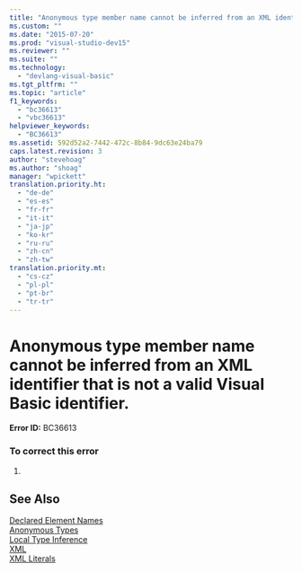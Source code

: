 ```yaml
---
title: "Anonymous type member name cannot be inferred from an XML identifier that is not a valid Visual Basic identifier. | Microsoft Docs"
ms.custom: ""
ms.date: "2015-07-20"
ms.prod: "visual-studio-dev15"
ms.reviewer: ""
ms.suite: ""
ms.technology: 
  - "devlang-visual-basic"
ms.tgt_pltfrm: ""
ms.topic: "article"
f1_keywords: 
  - "bc36613"
  - "vbc36613"
helpviewer_keywords: 
  - "BC36613"
ms.assetid: 592d52a2-7442-472c-8b84-9dc63e24ba79
caps.latest.revision: 3
author: "stevehoag"
ms.author: "shoag"
manager: "wpickett"
translation.priority.ht: 
  - "de-de"
  - "es-es"
  - "fr-fr"
  - "it-it"
  - "ja-jp"
  - "ko-kr"
  - "ru-ru"
  - "zh-cn"
  - "zh-tw"
translation.priority.mt: 
  - "cs-cz"
  - "pl-pl"
  - "pt-br"
  - "tr-tr"
---
```

# Anonymous type member name cannot be inferred from an XML identifier that is not a valid Visual Basic identifier.
**Error ID:** BC36613  
  
### To correct this error  
  
1.  
  
## See Also  
 [Declared Element Names](/dotnet/visual-basic/programming-guide/language-features/declared-elements/declared-element-names)   
 [Anonymous Types](/dotnet/visual-basic/programming-guide/language-features/objects-and-classes/anonymous-types)   
 [Local Type Inference](/dotnet/visual-basic/programming-guide/language-features/variables/local-type-inference)   
 [XML](/dotnet/visual-basic/programming-guide/language-features/xml/index)   
 [XML Literals](/dotnet/visual-basic/language-reference/xml-literals/index)
